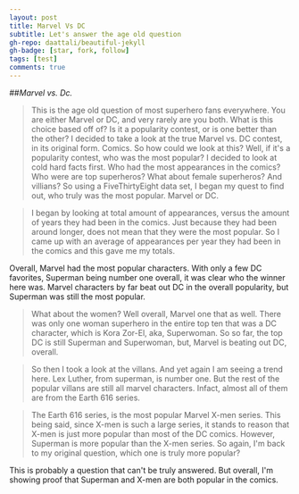 ```yaml
---
layout: post
title: Marvel Vs DC
subtitle: Let's answer the age old question
gh-repo: daattali/beautiful-jekyll
gh-badge: [star, fork, follow]
tags: [test]
comments: true
---
```

##*Marvel vs. Dc.* 
>This is the age old question of most superhero fans everywhere. You are either Marvel or DC, and very rarely are you both. What is this choice based off of? Is it a popularity contest, or is one better than the other? I decided to take a look at the true Marvel vs. DC contest, in its original form. Comics. So how could we look at this? Well, if it's a popularity contest, who was the most popular? I decided to look at cold hard facts first. Who had the most appearances in the comics? Who were are top superheros? What about female superheros? And villians? So using a FiveThirtyEight data set, I began my quest to find out, who truly was the most popular. Marvel or DC.








>I began by looking at total amount of appearances, versus the amount of years they had been in the comics. Just because they had been around longer, does not mean that they were the most popular. So I came up with an average of appearances per year they had been in the comics and this gave me my totals. 



Overall, Marvel had the most popular characters. With only a few DC favorites, Superman being number one overall, it was clear who the winner here was. Marvel characters by far beat out DC in the overall popularity, but Superman was still the most popular. 

>What about the women? Well overall, Marvel one that as well. There was only one woman superhero in the entire top ten that was a DC character, which is Kora Zor-El, aka, Superwoman. So so far, the top DC is still Superman and Superwoman, but, Marvel is beating out DC, overall. 

>So then I took a look at the villans. And yet again I am seeing a trend here. Lex Luther, from superman, is number one. But the rest of the popular villans are still all marvel characters. Infact, almost all of them are from the Earth 616 series. 

>The Earth 616 series, is the most popular Marvel X-men series. This being said, since X-men is such a large series, it stands to reason that X-men is just more popular than most of the DC comics. However, Superman is more popular than the X-men series. So again, I'm back to my original question, which one is truly more popular?

This is probably a question that can't be truly answered. But overall, I'm showing proof that Superman and X-men are both popular in the comics.


